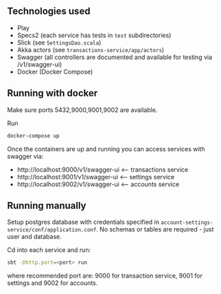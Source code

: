 ## Technologies used
* Play
* Specs2 (each service has tests in ```test``` subdirectories)
* Slick (see ```SettingsDao.scala```)
* Akka actors (see ```transactions-service/app/actors```)
* Swagger (all controllers are documented and available for testing via /v1/swagger-ui)
* Docker (Docker Compose)

## Running with docker

Make sure ports 5432,9000,9001,9002 are available.

Run
```bash
docker-compose up
```
Once the containers are up and running you can access services with swagger via:

* http://localhost:9000/v1/swagger-ui <-- transactions service
* http://localhost:9001/v1/swagger-ui <-- settings service 
* http://localhost:9002/v1/swagger-ui <-- accounts service

## Running manually

Setup postgres database with credentials specified in `account-settings-service/conf/application.conf`.
No schemas or tables are required - just user and database.

Cd into each service and run:

```bash
sbt -Dhttp.port=<port> run
```

where recommended port are: 9000 for transaction service, 9001 for settings and 9002 for accounts.

